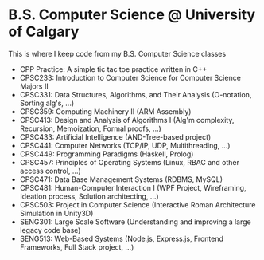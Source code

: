 # B.S. Computer Science @ University of Calgary
This is where I keep code from my B.S. Computer Science classes
* CPP Practice: A simple tic tac toe practice written in C++
* CPSC233: Introduction to Computer Science for Computer Science Majors II
* CPSC331: Data Structures, Algorithms, and Their Analysis (O-notation, Sorting alg's, ...)
* CPSC359: Computing Machinery II (ARM Assembly)
* CPSC413: Design and Analysis of Algorithms I (Alg'm complexity, Recursion, Memoization, Formal proofs, ...)
* CPSC433: Artificial Intelligence (AND-Tree-based project)
* CPSC441: Computer Networks (TCP/IP, UDP, Multithreading, ...)
* CPSC449: Programming Paradigms (Haskell, Prolog)
* CPSC457: Principles of Operating Systems (Linux, RBAC and other access control, ...)
* CPSC471: Data Base Management Systems (RDBMS, MySQL)
* CPSC481: Human-Computer Interaction I (WPF Project, Wireframing, Ideation process, Solution architecting, ...)
* CPSC503: Project in Computer Science (Interactive Roman Architecture Simulation in Unity3D)
* SENG301: Large Scale Software (Understanding and improving a large legacy code base)
* SENG513: Web-Based Systems (Node.js, Express.js, Frontend Frameworks, Full Stack project, ...)
